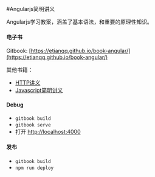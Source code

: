 #Angularjs简明讲义

Angularjs学习教案，涵盖了基本语法，和重要的原理性知识。

#### 电子书

Gitbook: [https://etianqq.github.io/book-angular/](https://etianqq.github.io/book-angular/)

其他书籍：

* [HTTP讲义](https://etianqq.github.io/book-http/)
* [Javascript简明讲义](https://etianqq.github.io/book-jstips/)

#### Debug

* `gitbook build`
* `gitbook serve`
* 打开 [http://localhost:4000](http://localhost:4000)

#### 发布

* `gitbook build`
* `npm run deploy`


